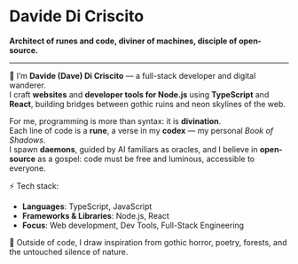 # Davide Di Criscito

**Architect of runes and code, diviner of machines, disciple of open-source.**

---

👋 I’m **Davide (Dave) Di Criscito** — a full-stack developer and digital wanderer.  
I craft **websites** and **developer tools for Node.js** using **TypeScript** and **React**, building bridges between gothic ruins and neon skylines of the web.  

For me, programming is more than syntax: it is **divination**.  
Each line of code is a **rune**, a verse in my **codex** — my personal *Book of Shadows*.  
I spawn **daemons**, guided by AI familiars as oracles, and I believe in **open-source** as a gospel: code must be free and luminous, accessible to everyone.  

⚡ Tech stack:  
- **Languages**: TypeScript, JavaScript  
- **Frameworks & Libraries**: Node.js, React  
- **Focus**: Web development, Dev Tools, Full-Stack Engineering  

🌲 Outside of code, I draw inspiration from gothic horror, poetry, forests, and the untouched silence of nature.  
